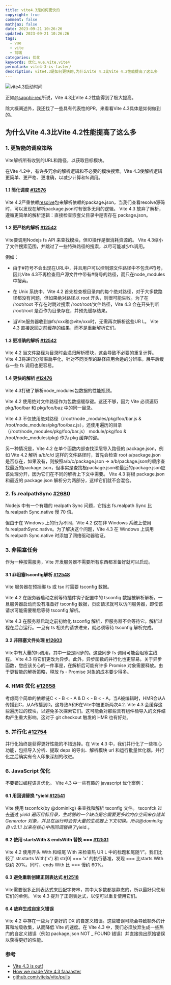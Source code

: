 ```yaml
---
title: vite4.3是如何更快的
copyright: true
comment: false
mathjax: false
date: 2023-09-21 10:26:26
updated: 2023-09-21 10:26:26
tags:
  - vue
  - vite
  - 前端
categories: 优化
keywords: 优化,vue,vite,vite4
permalink: vite4-3-is-faster/
description: vite4.3是如何更快的,为什么Vite 4.3比Vite 4.2性能提高了这么多
---
```

![vite4.3启动时间](https://cdn.zyha.cn/blog/20240410171659.png?x-oss-process=style/blog)

正如[@sapphi-red](https://github.com/sapphi-red/)所说，Vite 4.3比Vite 4.2性能得到了极大提高。

除大概阐述外，我还找了一些具有代表性的PR，来看看Vite 4.3具体是如何做到的。
<!-- more -->
## 为什么Vite 4.3比Vite 4.2性能提高了这么多

### 1. 更智能的调度策略

Vite解析所有收到的URL和路径，以获取目标模块。

在Vite 4.2中，有许多冗余的解析逻辑和不必要的模块搜索。Vite 4.3使解析逻辑更简单、更严格、更准确，以减少计算和fs调用。

#### 1.1 简化调度 [#12576](https://github.com/vitejs/vite/pull/12576)

Vite 4.2严重依赖[resolve](https://www.npmjs.com/package/resolve)包来解析依赖的package.json，当我们查看resolve源码时，可以发现在解析package.json时有很多无用的逻辑。 Vite 4.3 放弃了解析，遵循更简单的解析逻辑：直接检查嵌套父目录中是否存在 package.json。

#### 1.2 更严格的解析 [#12542](https://github.com/vitejs/vite/pull/12542)

Vite要调用Nodejs fs API 来查找模块，但IO操作是很消耗资源的。 Vite 4.3缩小了文件搜索范围，并跳过了一些特殊路径的搜索，以尽可能减少fs调用。

例如：

- 由于#符号不会出现在URL中，并且用户可以控制源文件路径中不包含#符号，因此Vite 4.3不再检查用户源文件中带有#符号的路径，而只在node_modules中搜索。

- 在 Unix 系统中，Vite 4.2 首先检查根目录内的每个绝对路径，对于大多数路径都没有问题，但如果绝对路径以 root 开头，则很可能失败。为了在 /root/root 不存在时跳过搜索 /root/root/文件路径，Vite 4.3 会在开头判断 /root/root 是否作为目录存在，并预先缓存结果。

- 当Vite服务器收到@fs/xxx和@vite/xxx时，无需再次解析这些UR L。 Vite 4.3 直接返回之前缓存的结果，而不是重新解析它们。

#### 1.3 更准确的解析 [#12542](https://github.com/vitejs/vite/pull/12542)

Vite 4.2 当文件路径为目录时会递归解析模块，这会导致不必要的重复计算。 Vite 4.3将递归分辨率扁平化，针对不同类型的路径应用合适的分辨率。展平后缓存一些 fs 调用也更容易。

#### 1.4 更快的解析 [#12476](https://github.com/vitejs/vite/issues/12476)

Vite 4.3打破了解析node_modules包数据的性能瓶颈。

Vite 4.2 使用绝对文件路径作为包数据缓存键。这还不够，因为 Vite 必须遍历 pkg/foo/bar 和 pkg/foo/baz 中的同一目录。

Vite 4.3 不仅使用绝对路径（/root/node _modules/pkg/foo/bar.js & /root/node_modules/pkg/foo/baz.js），还使用遍历的目录（/root/node_modules/pkg/foo/bar.js） module/pkg/foo & /root/node_modules/pkg) 作为 pkg 缓存的键。

另一种情况是，Vite 4.2 在单个函数内部查找深层导入路径的 package.json，例如 Vite 4.2 解析 a/b/c/d 这样的文件路径时，首先会检查 root a/package.json 是否存在，如果没有，则按照a/b/c/package.json -&gt; a/b/package.json的顺序查找最近的package.json，但事实是查找根package.json和最近的package.json应该处理分开，因为它们在不同的解析上下文中需要。 Vite 4.3 将根 package.json 和最近的 package.json 解析分为两部分，这样它们就不会混合。

### 2. fs.realpathSync [#2680](https://github.com/nodejs/node/issues/2680)

Nodejs 中有一个有趣的 realpath Sync 问题，它指出 fs.realpath Sync 比 fs.realpath Sync.native 慢 70 倍。

但由于在 Windows 上的行为不同，Vite 4.2 仅在非 Windows 系统上使用 fs.realpathSync.native。为了解决这个问题，Vite 4.3 在 Windows 上调用 fs.realpath Sync.native 时添加了网络驱动器验证。

### 3. 非阻塞任务

作为一种按需服务，Vite 开发服务器不需要所有东西都准备好就可以启动。

#### 3.1 非阻塞tsconfig解析 [#12548](https://github.com/vitejs/vite/issues/12548)

Vite 服务器在预捆绑 ts 或 tsx 时需要 tsconfig 数据。

Vite 4.2 在服务器启动之前等待插件钩子配置中的 tsconfig 数据被解析解析。一旦服务器启动而没有准备好 tsconfig 数据，页面请求就可以访问服务器，即使该请求可能需要稍后等待 tsconfig 解析。

Vite 4.3 在服务器启动之前初始化 tsconfig 解析，但服务器不会等待它。解析过程在后台运行。一旦有 ts 相关的请求进来，就必须等待 tsconfig 解析完成。

#### 3.2 非阻塞文件处理 [#12603](https://github.com/vitejs/vite/issues/12603)

Vite中有大量的fs调用，其中一些是同步的。这些同步 fs 调用可能会阻塞主线程。 Vite 4.3 将它们更改为异步。此外，异步函数的并行化也更容易。关于异步函数，您应该关心的一件事是，在解析后可能有许多 Promise 对象需要释放。由于更智能的解析策略，释放 fs - Promise 对象的成本要少得多。

### 4. HMR 优化 [#12658](https://github.com/vitejs/vite/issues/12658)

考虑两个简单的依赖链C < - B < - A & D < - B < - A，当A被编辑时，HMR会从A传播到C，从A传播到D。这导致A和B在Vite中被更新两次4.2.
Vite 4.3 会缓存这些遍历过的模块，以避免多次探索它们。这可能会对那些具有组件桶导入的文件结构产生重大影响。这对于 git checkout 触发的 HMR 也有好处。

### 5. 并行化 [#12754](https://github.com/vitejs/vite/issues/12754)

并行化始终是获得更好性能的不错选择。在 Vite 4.3 中，我们并行化了一些核心功能，包括导入分析、提取 deps 的导出、解析模块 url 和运行批量优化器。并行化之后确实有令人印象深刻的改进。

### 6. JavaScript 优化

不要错过编程语言优化。 Vite 4.3 中一些有趣的 javascript 优化案例：

#### 6.1 用回调替换 *yield [#12541](https://github.com/vitejs/vite/issues/12541)

Vite 使用 tsconfck(by @dominikg) 来查找和解析 tsconfig 文件。 tsconfck 过去通过 *yield 遍历目标目录，生成器的一个缺点是它需要更多的内存空间来存储其 Generator 对象，并且在运行时会有大量的生成器上下文切换。所以@dominikg 自 v2.1.1 以来在核心中用回调替换了*yield 。

#### 6.2 使用 startsWith & endsWith 替换 === [#12531](https://github.com/vitejs/vite/issues/12531)

Vite 4.2 使用开头 With 和结尾 With 来检查热 UR L 中的标题和尾随“/”。我们比较了 str.starts With('x') 和 str[0] === 'x' 的执行基准，发现 === 比starts With 快约 20%。同时，ends With 比 === 慢约 60%。

#### 6.3 避免重新创建正则表达式 [#12518](https://github.com/vitejs/vite/issues/12518)

Vite需要很多正则表达式来匹配字符串，其中大多数都是静态的，所以最好只使用它们的单例。 Vite 4.3 提升了正则表达式，以便可以重复使用它们。

#### 6.4 放弃生成自定义错误

Vite 4.2 中存在一些为了更好的 DX 的自定义错误。这些错误可能会导致额外的计算和垃圾收集，从而降低 Vite 的速度。在 Vite 4.3 中，我们必须放弃生成一些热门的自定义错误（例如 package.json NOT _ FOUND 错误）并直接抛出原始错误以获得更好的性能。

### 参考

- [Vite 4.3 is out!](https://vitejs.dev/blog/announcing-vite4-3.html)
- [How we made Vite 4.3 faaaaster](https://sun0day.github.io/blog/vite/why-vite4_3-is-faster.html#smarter-resolve-strategy)
- [github.com/vitejs/vite/pulls](https://github.com/vitejs/vite/blob/v4.4.9/packages/vite/CHANGELOG.md#430-2023-04-20)
